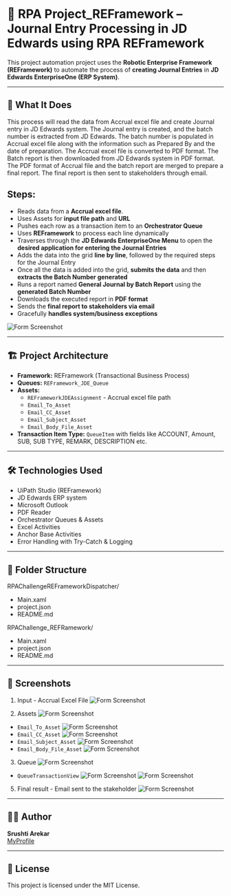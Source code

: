 # 🤖 RPA Project_REFramework – Journal Entry Processing in JD Edwards using RPA REFramework

This project automation project uses the **Robotic Enterprise Framework (REFramework)** to automate the process of **creating Journal Entries** in **JD Edwards EnterpriseOne (ERP System)**.


---

## 🚀 What It Does

This process will read the data from Accrual excel file and create Journal entry in JD Edwards system. The Journal entry is created, and the batch number is extracted from JD Edwards. The batch number is populated in Accrual excel file along with the information such as Prepared By and the date of preparation. The Accrual excel file is converted to PDF format. The Batch report is then downloaded from JD Edwards system in PDF format. The PDF format of Accrual file and the batch report are merged to prepare a final report. The final report is then sent to stakeholders through email.

## Steps:

 - Reads data from a **Accrual excel file**.
 - Uses Assets for **input file path** and **URL**
 - Pushes each row as a transaction item to an **Orchestrator Queue**
 - Uses **REFramework** to process each line dynamically
 - Traverses through the **JD Edwards EnterpriseOne Menu** to open the **desired application for entering the Journal Entries**
 - Adds the data into the grid **line by line**, followed by the required steps for the Journal Entry
 - Once all the data is added into the grid, **submits the data** and then **extracts the Batch Number generated**
 - Runs a report named **General Journal by Batch Report** using the **generated Batch Number**
 - Downloads the executed report in **PDF format**
 - Sends the **final report to stakeholders via email**
 - Gracefully **handles system/business exceptions**
   
![Form Screenshot](Images/ProcessFlow.png)

---

## 🏗️ Project Architecture

- **Framework:** REFramework (Transactional Business Process)
- **Queues:** `REFramework_JDE_Queue`  
- **Assets:**
    - `REFrameworkJDEAssignment` - Accrual excel file path
    - `Email_To_Asset` 
    - `Email_CC_Asset` 
    - `Email_Subject_Asset`
    - `Email_Body_File_Asset`
- **Transaction Item Type:** `QueueItem` with fields like ACCOUNT, Amount, SUB, SUB TYPE, REMARK, DESCRIPTION etc.

---

## 🛠️ Technologies Used

- UiPath Studio (REFramework)
- JD Edwards ERP system
- Microsoft Outlook
- PDF Reader
- Orchestrator Queues & Assets
- Excel Activities
- Anchor Base Activities
- Error Handling with Try-Catch & Logging

---

## 📁 Folder Structure

RPAChallengeREFrameworkDispatcher/
- Main.xaml
- project.json
- README.md

RPAChallenge_REFRamework/
- Main.xaml
- project.json
- README.md


---

## 📸 Screenshots
1. Input - Accrual Excel File
![Form Screenshot](Images/AccrualExcel.png)

2. Assets
![Form Screenshot](Images/AssetAccrualExcelPath.png)
- `Email_To_Asset`
![Form Screenshot](Images/AssetEmailTo.png)
- `Email_CC_Asset`
![Form Screenshot](Images/AssetCCEmailID.png)
- `Email_Subject_Asset`
![Form Screenshot](Images/AssetEmailSubject.png)
- `Email_Body_File_Asset`
![Form Screenshot](Images/AssetEmailBody.png)

3. Queue
![Form Screenshot](Images/Queue.png)
- `QueueTransactionView`
![Form Screenshot](Images/QueueTransactionView.png)
![Form Screenshot](Images/QueueTransactionView2.png)

5. Final result - Email sent to the stakeholder
![Form Screenshot](Images/BotExecution.png)

---

## 🙋‍♀️ Author

**Srushti Arekar**  
[MyProfile](https://github.com/SrushtiArekar)

---

## 📄 License

This project is licensed under the MIT License.

